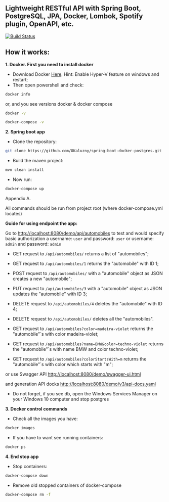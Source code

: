 
## Lightweight RESTful API with Spring Boot, PostgreSQL, JPA, Docker, Lombok, Spotify plugin, OpenAPI, etc.

[![Build Status](https://travis-ci.org/OKaluzny/spring-boot-docker-postgres.svg?branch=master)](https://travis-ci.org/OKaluzny/spring-boot-docker-postgres)

## How it works:
**1. Docker. First you need to install docker**
* Download Docker [Here](https://docs.docker.com/docker-for-windows/install/). Hint: Enable Hyper-V feature on windows and restart;
* Then open powershell and check:
```bash
docker info
```
or, and you see versions docker & docker compose
```bash
docker -v
```
```bash
docker-compose -v
```
**2. Spring boot app**
* Clone the repository:
```bash
git clone https://github.com/OKaluzny/spring-boot-docker-postgres.git
```
* Build the maven project:
```bash
mvn clean install
```
* Now run:
```bash
docker-compose up
```

Appendix A.

All commands should be run from project root (where docker-compose.yml locates)

**Guide for using endpoint the app:**

Go to [http://localhost:8080/demo/api/automobiles](http://localhost:8080/demo/api/automobiles) to test and would specify basic authorization a username: `user` and password: `user` or username: `admin` and password: `admin`

* GET request to `/api/automobiles/` returns a list of "automobiles";
* GET request to `/api/automobiles/1` returns the "automobile" with ID 1;
* POST request to `/api/automobiles/` with a "automobile" object as JSON creates a new "automobile";
* PUT request to `/api/automobiles/3` with a "automobile" object as JSON updates the "automobile" with ID 3;
* DELETE request to `/api/automobiles/4` deletes the "automobile" with ID 4;
* DELETE request to `/api/automobiles/` deletes all the "automobiles".

* GET request to `/api/automobiles?color=madeira-violet` returns the "automobile"`s with color madeira-violet;
* GET request to `/api/automobiles?name=BMW&color=techno-violet` returns the "automobile"`s with name BMW and color techno-violet;
* GET request to `/api/automobiles?colorStartsWith=m` returns the "automobile"`s with color which starts with "m";

or use Swagger API [http://localhost:8080/demo/swagger-ui.html](http://localhost:8080/demo/swagger-ui.html)

and generation API docks [http://localhost:8080/demo/v3/api-docs.yaml](http://localhost:8080/demo/v3/api-docs.yaml)

* Do not forget, if you see db, open the Windows Services Manager on your Windows 10 computer and stop postgres

**3. Docker control commands**
* Check all the images you have:
```bash
docker images
```
* If you have to want see running containers:
```bash
docker ps
```
**4. End stop app**
*  Stop containers:
```bash
docker-compose down
```
* Remove old stopped containers of docker-compose
```bash
docker-compose rm -f
```



